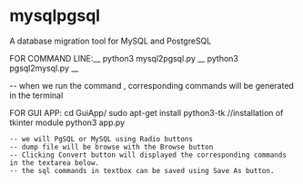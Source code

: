 # mysqlpgsql
A database migration tool for MySQL and PostgreSQL

FOR COMMAND LINE:__
  python3 mysql2pgsql.py <mysql-dump-file>__
  python3 pgsql2mysql.py <pgsql-dump-file>__
  
  -- when we run the command , corresponding commands will be generated in the terminal
  
FOR GUI APP:
	cd GuiApp/
	sudo apt-get install python3-tk  //installation of tkinter module
	python3 app.py
	
	-- we will PgSQL or MySQL using Radio buttons
	-- dump file will be browse with the Browse button
	-- Clicking Convert button will displayed the corresponding commands in the textarea below.
	-- the sql commands in textbox can be saved using Save As button.
